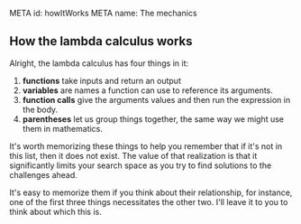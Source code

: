 META id: howItWorks
META name: The mechanics

How the lambda calculus works
-----------------------------

Alright, the lambda calculus has four things in it:

1. **functions** take inputs and return an output
2. **variables** are names a function can use to reference
   its arguments.
3. **function calls** give the arguments values and then run
   the expression in the body.
4. **parentheses** let us group things together,
   the same way we might use them in mathematics.

It's worth memorizing these things to help you remember that
if it's not in this list, then it does not exist. The value of
that realization is that it significantly limits your search
space as you try to find solutions to the challenges ahead.

It's easy to memorize them if you think about their relationship,
for instance, one of the first three things necessitates the other two.
I'll leave it to you to think about which this is.
